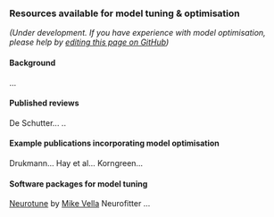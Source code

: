 ### Resources available for model tuning & optimisation

*(Under development. If you have experience with model optimisation, please help by [editing this page on GitHub](https://github.com/OpenSourceBrain/OSB_Documentation/blob/master/contents/Research_Themes/06_Model_Tuning.md))*

#### Background

…

#### Published reviews

De Schutter...
..

#### Example publications incorporating model optimisation

Drukmann…
Hay et al…
Korngreen…

#### Software packages for model tuning

[Neurotune](https://github.com/vellamike/neurotune) by [Mike Vella](/users/50)
Neurofitter
…
